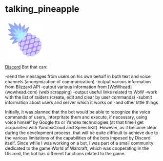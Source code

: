 #  talking_pineapple 

![logo](https://github.com/l0mak/talking_pineapple/blob/master/logo.png)

[Discord](https://discordapp.com/) Bot that can:


-send the messages from users on his own behalf in both text and voice channels (anonymization of communication)
-output various information from Blizzard API
-output various information from [WoWhead] (wowhead.com) (web scrapping)
-output useful links related to WoW
-work with the list of raiders (create, edit and clear by user commands)
-submit information about users and server which it works on
-and other little things

Initially, it was planned that the bot would be able to recognize the voice commands of users, interpritate them and execute, if necessary, using voice himself by Google tts or Yandex technologies (at that time i get acquainted with YandexCloud and SpeechKit). However, as it became clear during the development process, that will be quite difficult to achieve due to the various limitations of the capabilities of the bots imposed by Discord itself. Since while I was working on a bot, I was part of a small community dedicated to the game World of Warcraft, which was cooperating in the Discord, the bot has different functions related to the game.